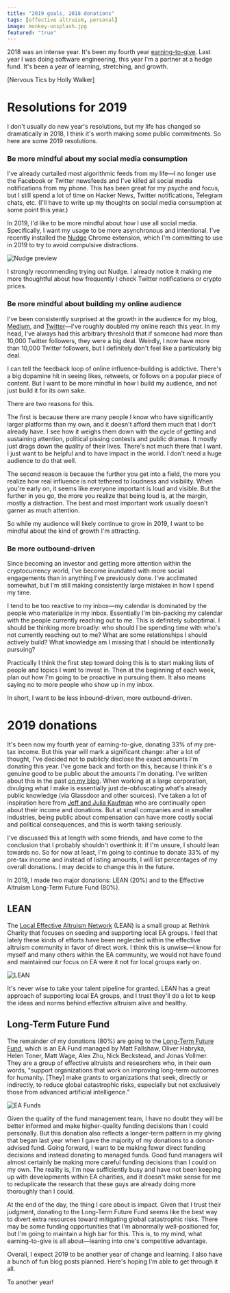 ```yaml
---
title: "2019 goals, 2018 donations"
tags: [effective altruism, personal]
image: monkey-unsplash.jpg
featured: "true"
---
```


2018 was an intense year. It's been my fourth year [earning-to-give](https://haseebq.com/why-ive-decided-to-devote-my-career-to-earning-to-give/). Last year I was doing software engineering, this year I'm a partner at a hedge fund. It's been a year of learning, stretching, and growth.

<div class="ui embed" data-url="https://www.youtube.com/embed/cpCYBiW0-mw">[Nervous Tics by Holly Walker]</div>

# Resolutions for 2019
I don't usually do new year's resolutions, but my life has changed so dramatically in 2018, I think it's worth making some public commitments. So here are some 2019 resolutions.

### Be more mindful about my social media consumption
I've already curtailed most algorithmic feeds from my life—I no longer use the Facebook or Twitter newsfeeds and I've killed all social media notifications from my phone. This has been great for my psyche and focus, but I still spend a lot of time on Hacker News, Twitter notifications, Telegram chats, etc. (I'll have to write up my thoughts on social media consumption at some point this year.)

In 2019, I'd like to be more mindful about how I use all social media. Specifically, I want my usage to be more asynchronous and intentional. I've recently installed the [Nudge](https://chrome.google.com/webstore/detail/nudge/dmhgdnbkjkejeddddlklojinngaideac?hl=en-US) Chrome extension, which I'm committing to use in 2019 to try to avoid compulsive distractions.

![Nudge preview](https://lh3.googleusercontent.com/14hVUk4gAWinstCBtv2X0yHWodR34mp9uQPb1Y5OpEonfIKea2USC8I1g3KjaN4LMYlRmW-_VQ=w640-h400-e365)

I strongly recommending trying out Nudge. I already notice it making me more thoughtful about how frequently I check Twitter notifications or crypto prices.

### Be more mindful about building my online audience
I've been consistently surprised at the growth in the audience for my blog, [Medium](https://medium.com/@hosseeb), and [Twitter](https://twitter.com/hosseeb)—I've roughly doubled my online reach this year. In my head, I've always had this arbitrary threshold that if someone had more than 10,000 Twitter followers, they were a big deal. Weirdly, I now have more than 10,000 Twitter followers, but I definitely don't feel like a particularly big deal.

I can tell the feedback loop of online influence-building is addictive. There's a big dopamine hit in seeing likes, retweets, or follows on a popular piece of content. But I want to be more mindful in how I build my audience, and not just build it for its own sake.

There are two reasons for this.

The first is because there are many people I know who have significantly larger platforms than my own, and it doesn't afford them much that I don't already have. I see how it weighs them down with the cycle of getting and sustaining attention, political pissing contests and public dramas. It mostly just drags down the quality of their lives. There's not much there that I want. I just want to be helpful and to have impact in the world. I don't need a huge audience to do that well.

The second reason is because the further you get into a field, the more you realize how real influence is not tethered to loudness and visibility. When you're early on, it seems like everyone important is loud and visible. But the further in you go, the more you realize that being loud is, at the margin, mostly a distraction. The best and most important work usually doesn't garner as much attention.

So while my audience will likely continue to grow in 2019, I want to be mindful about the kind of growth I'm attracting.

### Be more outbound-driven
Since becoming an investor and getting more attention within the cryptocurrency world, I've become inundated with more social engagements than in anything I've previously done. I've acclimated somewhat, but I'm still making consistently large mistakes in how I spend my time.

I tend to be too reactive to my inbox—my calendar is dominated by the people who materialize in my inbox. Essentially I'm bin-packing my calendar with the people currently reaching out to me. This is definitely suboptimal. I should be thinking more broadly: who should I be spending time with who's not currently reaching out to me? What are some relationships I should actively build? What knowledge am I missing that I should be intentionally pursuing?

Practically I think the first step toward doing this is to start making lists of people and topics I want to invest in. Then at the beginning of each week, plan out how I'm going to be proactive in pursuing them. It also means saying no to more people who show up in my inbox.

In short, I want to be less inbound-driven, more outbound-driven.

# 2019 donations

It's been now my fourth year of earning-to-give, donating 33% of my pre-tax income. But this year will mark a significant change: after a lot of thought, I've decided not to publicly disclose the exact amounts I'm donating this year. I've gone back and forth on this, because I think it's a genuine good to be public about the amounts I'm donating. I've written about this in the past [on my blog](https://haseebq.com/farewell-app-academy-hello-airbnb-part-ii/#update-4252016). When working at a large corporation, divulging what I make is essentially just de-obfuscating what's already public knowledge (via Glassdoor and other sources). I've taken a lot of inspiration here from [Jeff and Julia Kaufman](https://www.jefftk.com/donations) who are continually open about their income and donations. But at small companies and in smaller industries, being public about compensation can have more costly social and political consequences, and this is worth taking seriously.

I've discussed this at length with some friends, and have come to the conclusion that I probably shouldn't overthink it: if I'm unsure, I should lean towards no. So for now at least, I'm going to continue to donate 33% of my pre-tax income and instead of listing amounts, I will list percentages of my overall donations. I may decide to change this in the future.

In 2019, I made two major donations: LEAN (20%) and to the Effective Altruism Long-Term Future Fund (80%).

## LEAN
The [Local Effective Altruism Network](https://rtcharity.org/lean/) (LEAN) is a small group at Rethink Charity that focuses on seeding and supporting local EA groups. I feel that lately these kinds of efforts have been neglected within the effective altruism community in favor of direct work. I think this is unwise—I know for myself and many others within the EA community, we would not have found and maintained our focus on EA were it not for local groups early on.

![LEAN](https://rtcharity.org/wp-content/uploads/2017/05/LEAN_logo_tallpng.png)

It's never wise to take your talent pipeline for granted. LEAN has a great approach of supporting local EA groups, and I trust they'll do a lot to keep the ideas and norms behind effective altruism alive and healthy.

## Long-Term Future Fund
The remainder of my donations (80%) are going to the [Long-Term Future Fund](https://app.effectivealtruism.org/funds/far-future), which is an EA Fund managed by Matt Fallshaw, Oliver Habryka, Helen Toner, Matt Wage, Alex Zhu, Nick Beckstead, and Jonas Vollmer. They are a group of effective altruists and researchers who, in their own words, "support organizations that work on improving long-term outcomes for humanity. [They] make grants to organizations that seek, directly or indirectly, to reduce global catastrophic risks, especially but not exclusively those from advanced artificial intelligence."

![EA Funds](https://app.effectivealtruism.org/logo-funds.svg)

Given the quality of the fund management team, I have no doubt they will be better informed and make higher-quality funding decisions than I could personally. But this donation also reflects a longer-term pattern in my giving that began last year when I gave the majority of my donations to a donor-advised fund. Going forward, I want to be making fewer direct funding decisions and instead donating to managed funds. Good fund managers will almost certainly be making more careful funding decisions than I could on my own. The reality is, I'm now sufficiently busy and have not been keeping up with developments within EA charities, and it doesn't make sense for me to reduplicate the research that these guys are already doing more thoroughly than I could.

At the end of the day, the thing I care about is impact. Given that I trust their judgment, donating to the Long-Term Future Fund seems like the best way to divert extra resources toward mitigating global catastrophic risks. There may be some funding opportunities that I'm abnormally well-positioned for, but I'm going to maintain a high bar for this. This is, to my mind, what earning-to-give is all about—leaning into one's competitive advantage.

Overall, I expect 2019 to be another year of change and learning. I also have a bunch of fun blog posts planned. Here's hoping I'm able to get through it all.

To another year!
